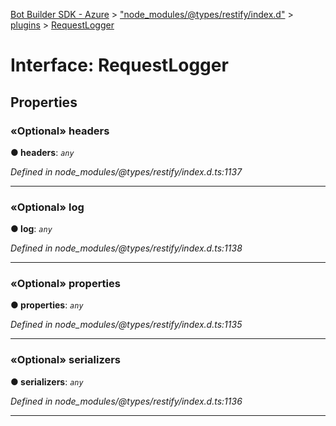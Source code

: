 [Bot Builder SDK - Azure](../README.md) > ["node_modules/@types/restify/index.d"](../modules/_node_modules__types_restify_index_d_.md) > [plugins](../modules/_node_modules__types_restify_index_d_.plugins.md) > [RequestLogger](../interfaces/_node_modules__types_restify_index_d_.plugins.requestlogger.md)



# Interface: RequestLogger


## Properties
<a id="headers"></a>

### «Optional» headers

**●  headers**:  *`any`* 

*Defined in node_modules/@types/restify/index.d.ts:1137*





___

<a id="log"></a>

### «Optional» log

**●  log**:  *`any`* 

*Defined in node_modules/@types/restify/index.d.ts:1138*





___

<a id="properties"></a>

### «Optional» properties

**●  properties**:  *`any`* 

*Defined in node_modules/@types/restify/index.d.ts:1135*





___

<a id="serializers"></a>

### «Optional» serializers

**●  serializers**:  *`any`* 

*Defined in node_modules/@types/restify/index.d.ts:1136*





___


